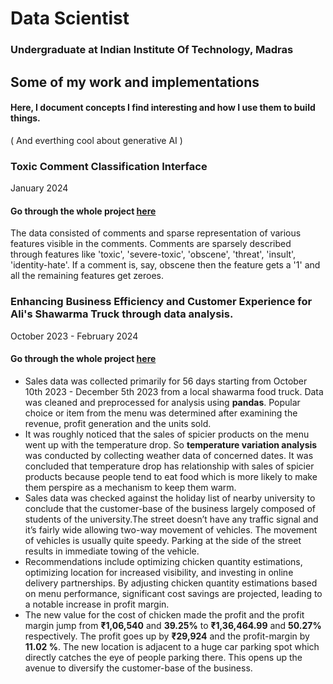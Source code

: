 # Data Scientist 
### Undergraduate at Indian Institute Of Technology, Madras



## Some of my work and implementations 
#### Here, I document concepts I find interesting and how I use them to build things. 
( And everthing cool about generative AI ) 

### Toxic Comment Classification Interface
January 2024
#### Go through the whole project [here](https://aniketdash7.github.io/toxic_comment_classifier/)
The data consisted of comments and sparse representation of various features visible in the comments. Comments are sparsely described through features like 'toxic',
'severe-toxic', 'obscene', 'threat', 'insult', 'identity-hate'. If a comment is, say, obscene then the feature gets a '1' and all the remaining features get zeroes.   

### Enhancing Business Efficiency and Customer Experience for Ali's Shawarma Truck through data analysis. 
October 2023 - February 2024
#### Go through the whole project [here](https://aniketdash7.github.io/business_data_management/)
- Sales data was collected primarily for 56 days starting from October 10th 2023 - December 5th 2023 from a local shawarma food truck. Data was cleaned and preprocessed for analysis using **pandas**.
  Popular choice or item from the menu was determined after examining the revenue, profit generation and the units sold.
- It was roughly noticed that the sales of spicier products on the menu went up with the temperature drop. So **temperature variation analysis** was conducted by collecting weather
  data of concerned dates. It was concluded that temperature drop has relationship with sales of spicier products because people tend to eat food which is more likely to make them perspire as a mechanism
  to keep them warm.
- Sales data was checked against the holiday list of nearby university to conclude that the customer-base of the business largely composed of students of the university.The street doesn’t have any traffic signal      and it’s fairly wide allowing two-way movement of vehicles. The movement of vehicles is usually quite speedy. Parking at the side of the street results in immediate towing of the vehicle.
- Recommendations include optimizing chicken quantity estimations, optimizing location for increased visibility, and investing in online delivery partnerships. By adjusting chicken quantity estimations based on       menu performance, significant cost savings are projected, leading to a notable increase in profit margin.
- The new value for the cost of chicken made the profit and the profit margin jump from **₹1,06,540** and **39.25%** to **₹1,36,464.99** and **50.27%** respectively. The profit goes up by **₹29,924** and the profit-margin by **11.02 %**.
  The new location is adjacent to a huge car parking spot which directly catches the eye of people parking there. This opens up the avenue to diversify the customer-base of the business. 
